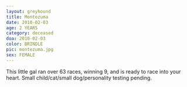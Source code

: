 ```yaml
---
layout: greyhound
title: Montezuma
date: 2010-02-03
age: 2 YEARS
category: deceased
doa: 2010-02-03
color: BRINDLE
pic: montezuma.jpg
sex: FEMALE
---
```


This little gal ran over 63 races, winning 9, and is ready to race into your heart.  Small child/cat/small
dog/personality testing pending. 
